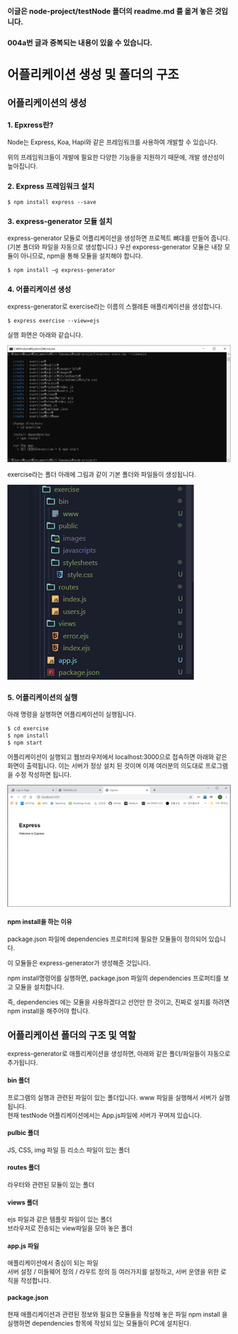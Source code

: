 ### 이글은 node-project/testNode 폴더의 readme.md 를 옮겨 놓은 것입니다.

### 004a번 글과 중복되는 내용이 있을 수 있습니다.

# 어플리케이션 생성 및 폴더의 구조

## 어플리케이션의 생성

### 1. Epxress란?

Node는 Express, Koa, Hapi와 같은 프레임워크를 사용하여 개발할 수 있습니다.

위의 프레임워크들이 개발에 필요한 다양한 기능들을 지원하기 때문에, 개발 생산성이 높아집니다.

### 2. Express 프레임워크 설치

    $ npm install express --save

### 3. express-generator 모듈 설치

express-generator 모듈로 어플리케이션을 생성하면 프로젝트 뼈대를 만들어 줍니다.(기본 폴더와 파일을 자동으로 생성합니다.)
우선 exporess-generator 모듈은 내장 모듈이 아니므로, npm을 통해 모듈을 설치해야 합니다.

    $ npm install –g express-generator

### 4. 어플리케이션 생성

express-generator로 exercise라는 이름의 스켈레톤 애플리케이션을 생성합니다.

    $ express exercise --view=ejs

실행 화면은 아래와 같습니다.

![express](images/Express/express_gen.png)

exercise라는 폴더 아래에 그림과 같이 기본 폴더와 파일들이 생성됩니다.

![express](images/Express/basic_folder.png)

### 5. 어플리케이션의 실행

아래 명령을 실행하면 어플리케이션이 실행됩니다.

    $ cd exercise
    $ npm install
    $ npm start

어플리케이션이 실행되고 웹브라우저에서 localhost:3000으로 접속하면 아래와 같은 화면이 출력됩니다. 이는 서버가 정상 설치 된 것이며 이제 여러분의 의도대로 프로그램을 수정 작성하면 됩니다.

![express](images/Express/express_screen.png)

#### npm install을 하는 이유

package.json 파일에 dependencies 프로퍼티에 필요한 모듈들이 정의되어 있습니다.

이 모듈들은 express-generator가 생성해준 것입니다.

npm install명령어를 실행하면, package.json 파일의 dependencies 프로퍼티를 보고 모듈을 설치합니다.

즉, dependencies 에는 모듈을 사용하겠다고 선언만 한 것이고, 진짜로 설치를 하려면 npm install을 해주어야 합니다.

## 어플리케이션 폴더의 구조 및 역할

express-generator로 애플리케이션을 생성하면, 아래와 같은 폴더/파일들이 자동으로 추가됩니다.

#### bin 폴더

프로그램의 실행과 관련된 파일이 있는 폴더입니다.
www 파일을 실행해서 서버가 실행됩니다.  
현재 testNode 어플리케이션에서는 App.js파일에 서버가 꾸며져 있습니다.

#### pulbic 폴더

JS, CSS, img 파일 등 리소스 파일이 있는 폴더

#### routes 폴더

라우터와 관련된 모듈이 있는 폴더

#### views 폴더

ejs 파일과 같은 템플릿 파일이 있는 폴더  
브라우저로 전송되는 view파일을 모아 놓은 폴더

#### app.js 파일

애플리케이션에서 중심이 되는 파일  
서버 설정 / 미들웨어 정의 / 라우트 정의 등 여러가지를 설정하고, 서버 운영을 위한 로직을 작성합니다.

#### package.json

현재 애플리케이션과 관련된 정보와 필요한 모듈들을 작성해 놓은 파일 npm install 을 실행하면 dependencies 항목에 작성되 있는 모듈들이 PC에 설치된다.
